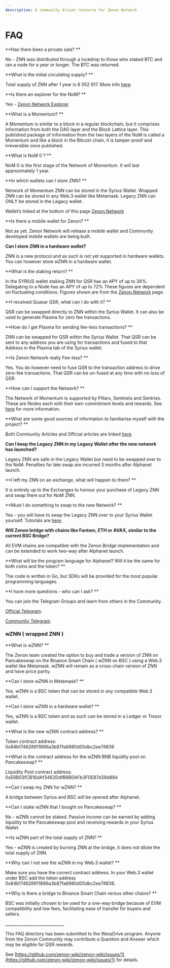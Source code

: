 ```yaml
---
description: A community driven resource for Zenon Network
---
```


# FAQ

**Has there been a private sale? **

No - ZNN was distributed through a lockdrop to those who staked BTC and ran a node for a year or longer. The BTC was returned.

**What is the initial circulating supply? **

Total supply of ZNN after 1 year is 8 052 917. More info [here](https://medium.com/@zenon.network/znn-x-qsr-alphanet-specifications-83d27c005c09).

**Is there an explorer for the NoM? **

Yes - [Zenon Network Explorer](https://explorer.znn.space)&#x20;

**What is a Momentum? **

A Momentum is similar to a block in a regular blockchain, but it comprises information from both the DAG layer and the Block Lattice layer. This published package of information from the two layers of the NoM is called a Momentum and like a block in the Bitcoin chain, it is tamper-proof and irreversible once published.

**What is NoM 0 ? **

NoM 0 is the first stage of the Network of Momentum. It will last approximately 1 year.

**In which wallets can I store ZNN? **

Network of Momentum ZNN can be stored in the Syrius Wallet. Wrapped ZNN can be stored in any Web.3 wallet like Metamask. Legacy ZNN can ONLY be stored in the Legacy wallet.

Wallet’s linked at the bottom of this page [Zenon.Network](https://zenon.network)

**Is there a mobile wallet for Zenon? **

Not as yet. Zenon Network will release a mobile wallet and Community developed mobile wallets are being built.

**Can I store ZNN in a hardware wallet?**

ZNN is a new protocol and as such is not yet supported in hardware wallets. You can however store wZNN in a hardware wallet.

**What is the staking return? **

In the SYRIUS wallet staking ZNN for QSR has an APY of up to 26%. Delegating to a Node has an APY of up to 72% These figures are dependent on fluctuating conditions. Figures shown are from the [Zenon.Network](https://zenon.network/#downloads) page.

**I received Quasar QSR, what can I do with it? **

QSR can be swapped directly to ZNN within the Syrius Wallet. It can also be used to generate Plasma for zero fee transactions.

**How do I get Plasma for sending fee-less transactions? **

ZNN can be swapped for QSR within the Syrius Wallet. That QSR can be sent to any address you are using for transactions and fused to that Address in the Plasma tab of the Syrius wallet.

**Is Zenon Network really Fee-less? **

Yes. You do however need to fuse QSR to the transaction address to drive zero-fee transactions. That QSR can be un-fused at any time with no loss of QSR.

**How can I support the Network? **

The Network of Momentum is supported by Pillars, Sentinels and Sentries. These are Nodes each with their own commitment levels and rewards. See [here](more-information/nodes-pillars-and-sentinels.md) for more information.

**What are some good sources of information to familiarise myself with the project? **

Both Community Articles and Official articles are linked [here](./).

**Can I keep the Legacy ZNN in my Legacy Wallet after the new network has launched?**

Legacy ZNN are safe in the Legacy Wallet but need to be swapped over to the NoM. Penalties for late swap are incurred 3 months after Alphanet launch.

**I left my ZNN on an exchange, what will happen to them? **

It is entirely up to the Exchanges to honour your purchase of Legacy ZNN and swap them out for NoM ZNN.

**Must I do something to swap to the new Network? **

Yes - you will have to swap the Legacy ZNN over to your Syrius Wallet yourself. Tutorials are [here](more-information/the-transition.md).

**Will Zenon bridge with chains like Fantom, ETH or AVAX, similar to the current BSC Bridge?**&#x20;

All EVM chains are compatible with the Zenon Bridge implementation and can be extended to work two-way after Alphanet launch.

**What will be the program language for Alphanet? Will it be the same for both coins and the token? **

The code is written in Go, but SDKs will be provided for the most popular programming languages.

**I have more questions - who can I ask? **

You can join the Telegram Groups and learn from others in the Community.

[Official Telegram](https://t.me/joinchat/MLyPehLIbJj1nw1XOOOltg).

[Community Telegram](https://t.me/joinchat/sImVGqlVQSpkNTBk).

### **wZNN ( wrapped ZNN )**

**What is wZNN? **

The Zenon team created the option to buy and trade a version of ZNN on Pancakeswap on the Binance Smart Chain ( wZNN on BSC ) using a Web.3 wallet like Metamask. wZNN will remain as a cross-chain version of ZNN and have price parity.

**Can I store wZNN in Metamask? **

Yes. wZNN is a BSC token that can be stored in any compatible Web.3 wallet.

**Can I store wZNN in a hardware wallet? **

Yes, wZNN is a BSC token and as such can be stored in a Ledger or Trezor wallet.

**What is the new wZNN contract address? **

Token contract address: 0x84b174628911896a3b87fa6980d05dbc2ee74836

**What is the contract address for the wZNN BNB liquidity pool on Pancakeswap? **

Liquidity Pool contract address: 0xE6B03fCB16dAf3462DdfB8B0AFb3F0E87d38d884

**Can I swap my ZNN for wZNN? **

A bridge between Syrius and BSC will be opened after Alphanet.

**Can I stake wZNN that I bought on Pancakeswap? **

No - wZNN cannot be staked. Passive income can be earned by adding liquidity to the Pancakeswap pool and receiving rewards in your Syrius Wallet.

**Is wZNN part of the total supply of ZNN? **

Yes - wZNN is created by burning ZNN at the bridge, it does not dilute the total supply of ZNN.

**Why can I not see the wZNN in my Web.3 wallet? **

Make sure you have the correct contract address. In your Web.3 wallet under BSC add the token address 0x84b174628911896a3b87fa6980d05dbc2ee74836.

**Why is there a bridge to Binance Smart Chain versus other chains? **

BSC was initially chosen to be used for a one-way bridge because of EVM compatibility and low fees, facilitating ease of transfer for buyers and sellers.

\_\_\_\_\_\_\_\_\_\_\_\_\_\_\_\_\_\_\_\_\_\_\_\_\_\_\_\_\_

This FAQ directory has been submitted to the WarpDrive program. Anyone from the Zenon Community may contribute a Question and Answer which may be eligible for QSR rewards.&#x20;

See [https://github.com/zenon-wiki/zenon-wiki/issues/1](https://github.com/zenon-wiki/zenon-wiki/issues/1) for details.
